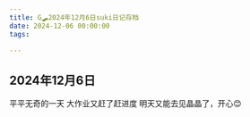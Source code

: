 ```yaml
---
title: G🛹2024年12月6日suki日记存档
date: 2024-12-06 00:00:00
tags:

---
```


## 2024年12月6日

平平无奇的一天
大作业又赶了赶进度
明天又能去见晶晶了，开心😊
